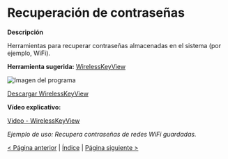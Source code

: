 # Recuperación de contraseñas

**Descripción**

Herramientas para recuperar contraseñas almacenadas en el sistema (por ejemplo, WiFi).

**Herramienta sugerida:**  [WirelessKeyView](https://www.nirsoft.net/utils/wireless_key.html#google_vignette)

![Imagen del programa]([https://img.youtube.com/vi/iX8gYJ0Qf1w/0.jpg](https://into.hu/uploads/images2/2015/05/26-20-26-WirelessKeyView-logo.png))

[Descargar WirelessKeyView]([https://www.nirsoft.net/utils/wirelesskeyview.zip](https://www.nirsoft.net/utils/wireless_key.html#google_vignette))

**Vídeo explicativo:**

  [Video - WirelessKeyView](https://www.youtube.com/watch?v=iX8gYJ0Qf1w)

_Ejemplo de uso: Recupera contraseñas de redes WiFi guardadas._

[< Página anterior](https://github.com/josemurillorajo/Kit-de-herramientas-basicas/blob/main/3.%20Recuperaci%C3%B3n%20de%20Sistema.md) | [Índice](https://github.com/josemurillorajo/Kit-de-herramientas-basicas/blob/main/README.md) | [Página siguiente >](https://github.com/josemurillorajo/Kit-de-herramientas-basicas/blob/main/5.%20Herramienta%20libre%20Monitor%20de%20recursos.md)
